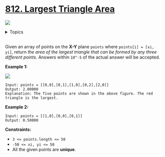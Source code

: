 # [812. Largest Triangle Area](https://leetcode.cn/problems/largest-triangle-area/)

![](https://img.shields.io/badge/Difficulty-Easy-green.svg)

<details>
<summary>Topics</summary>

* [`Array`](https://leetcode.com/tag/array/)
* [`Math`](https://leetcode.com/tag/math/)
* [`Geometry`](https://leetcode.com/tag/geometry/)

</details>
<br />

Given an array of points on the **X-Y** plane `points` where `points[i] = [xi, yi]`, return *the area of the largest triangle that can be formed by any three different points*. Answers within `10^-5` of the actual answer will be accepted.

**Example 1:**

![](https://s3-lc-upload.s3.amazonaws.com/uploads/2018/04/04/1027.png)

    Input: points = [[0,0],[0,1],[1,0],[0,2],[2,0]]
    Output: 2.00000
    Explanation: The five points are shown in the above figure. The red triangle is the largest.

**Example 2:**

    Input: points = [[1,0],[0,0],[0,1]]
    Output: 0.50000

**Constraints:**

 + `3 <= points.length <= 50`
 + `-50 <= xi, yi <= 50`
 + All the given points are **unique**.
